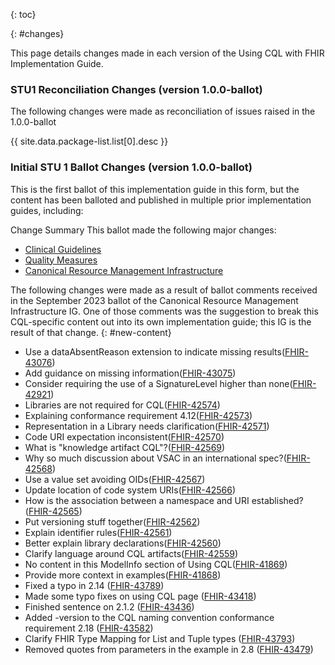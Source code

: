 {: toc}

{: #changes}

This page details changes made in each version of the Using CQL with FHIR Implementation Guide.
### STU1 Reconciliation Changes (version 1.0.0-ballot)

The following changes were made as reconciliation of issues raised in the 1.0.0-ballot

{{ site.data.package-list.list[0].desc }}

### Initial STU 1 Ballot Changes (version 1.0.0-ballot)

This is the first ballot of this implementation guide in this form, but the content has been balloted and published in multiple prior implementation guides, including:

Change Summary
This ballot made the following major changes:

* [Clinical Guidelines](http://hl7.org/fhir/uv/cpg/libraries.html)
* [Quality Measures](https://hl7.org/fhir/us/cqfmeasures/using-cql.html)
* [Canonical Resource Management Infrastructure](http://hl7.org/fhir/uv/crmi/2023Sep/using-cql.html)

The following changes were made as a result of ballot comments received in the September 2023 ballot of the Canonical Resource Management Infrastructure IG. One of those comments was the suggestion to break this CQL-specific content out into its own implementation guide; this IG is the result of that change.
{: #new-content}
- Use a dataAbsentReason extension to indicate missing results([FHIR-43076](https://jira.hl7.org/browse/FHIR-43076))
- Add guidance on missing information([FHIR-43075](https://jira.hl7.org/browse/FHIR-43075))
- Consider requiring the use of a SignatureLevel higher than none([FHIR-42921](https://jira.hl7.org/browse/FHIR-42921))
- Libraries are not required for CQL([FHIR-42574](https://jira.hl7.org/browse/FHIR-42574))
- Explaining conformance requirement 4.12([FHIR-42573](https://jira.hl7.org/browse/FHIR-42573))
- Representation in a Library needs clarification([FHIR-42571](https://jira.hl7.org/browse/FHIR-42571))
- Code URI expectation inconsistent([FHIR-42570](https://jira.hl7.org/browse/FHIR-42570))
- What is "knowledge artifact CQL"?([FHIR-42569](https://jira.hl7.org/browse/FHIR-42569))
- Why so much discussion about VSAC in an international spec?([FHIR-42568](https://jira.hl7.org/browse/FHIR-42568))
- Use a value set avoiding OIDs([FHIR-42567](https://jira.hl7.org/browse/FHIR-42567))
- Update location of code system URIs([FHIR-42566](https://jira.hl7.org/browse/FHIR-42566))
- How is the association between a namespace and URI established?([FHIR-42565](https://jira.hl7.org/browse/FHIR-42565))
- Put versioning stuff together([FHIR-42562](https://jira.hl7.org/browse/FHIR-42562))
- Explain identifier rules([FHIR-42561](https://jira.hl7.org/browse/FHIR-42561))
- Better explain library declarations([FHIR-42560](https://jira.hl7.org/browse/FHIR-42560))
- Clarify language around CQL artifacts([FHIR-42559](https://jira.hl7.org/browse/FHIR-42559))
- No content in this ModelInfo section of Using CQL([FHIR-41869](https://jira.hl7.org/browse/FHIR-41869))
- Provide more context in examples([FHIR-41868](https://jira.hl7.org/browse/FHIR-41868))
- Fixed a typo in 2.14 ([FHIR-43789](https://jira.hl7.org/browse/FHIR-43789))
- Made some typo fixes on using CQL page ([FHIR-43418](https://jira.hl7.org/browse/FHIR-43418))
- Finished sentence on 2.1.2 ([FHIR-43436](https://jira.hl7.org/browse/FHIR-43436))
- Added -version to the CQL naming convention conformance requirement 2.18 ([FHIR-43582](https://jira.hl7.org/browse/FHIR-43582))
- Clarify FHIR Type Mapping for List and Tuple types ([FHIR-43793](https://jira.hl7.org/browse/FHIR-43793))
- Removed quotes from parameters in the example in 2.8 ([FHIR-43479](https://jira.hl7.org/browse/FHIR-43479))
